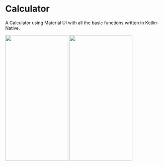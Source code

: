 # Calculator

A Calculator using Material UI with all the basic functions written in Kotlin-Native.

<p align="left">

<img src="https://user-images.githubusercontent.com/50077510/127973176-619c3e04-0312-422c-ab57-cde4594cdb0a.jpg" width="200" height="400">

<img src="https://user-images.githubusercontent.com/50077510/127979935-2b43dafb-fce8-4e24-aa1a-3c456695a885.gif" width="200" height="400">

</p>
